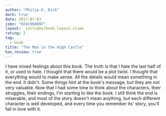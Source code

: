 ```yaml
---
author: "Philip K. Dick"
dark: true
date: 2017-07-03
isbn: "0241968097"
layout: _includes/book_layout.slime
rating: 2
tag:
  - book
title: "The Man in the High Castle"
has_review: true
---
```


I have mixed feelings about this book. The truth is that I hate the last half of it, or used to hate. I thought that there would be a plot twist. I thought that everything would to make sense. All the details would mean something in the end. It didn't. Some things hint at the book's message, but they are not very valuable. Now that I had some time to think about the characters, their struggles, their endings, I'm starting to like the book. I still think the end is miserable, and most of the story doesn't mean anything, but each different character is well developed, and every time you remember its' story, you'll fall in love with it.
